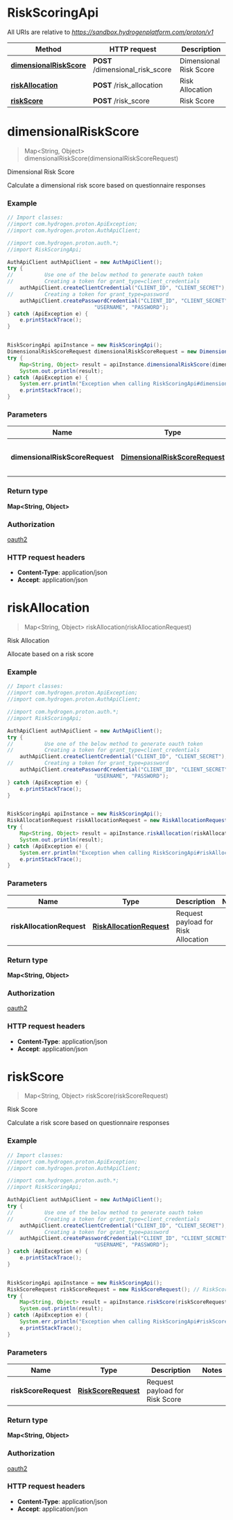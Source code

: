 # RiskScoringApi

All URIs are relative to *https://sandbox.hydrogenplatform.com/proton/v1*

Method | HTTP request | Description
------------- | ------------- | -------------
[**dimensionalRiskScore**](RiskScoringApi.md#dimensionalRiskScore) | **POST** /dimensional_risk_score | Dimensional Risk Score
[**riskAllocation**](RiskScoringApi.md#riskAllocation) | **POST** /risk_allocation | Risk Allocation
[**riskScore**](RiskScoringApi.md#riskScore) | **POST** /risk_score | Risk Score


<a name="dimensionalRiskScore"></a>
# **dimensionalRiskScore**
> Map&lt;String, Object&gt; dimensionalRiskScore(dimensionalRiskScoreRequest)

Dimensional Risk Score

Calculate a dimensional risk score based on questionnaire responses

### Example
```java
// Import classes:
//import com.hydrogen.proton.ApiException;
//import com.hydrogen.proton.AuthApiClient;

//import com.hydrogen.proton.auth.*;
//import RiskScoringApi;

AuthApiClient authApiClient = new AuthApiClient();
try {
//          Use one of the below method to generate oauth token        
//          Creating a token for grant_type=client_credentials            
    authApiClient.createClientCredential("CLIENT_ID", "CLIENT_SECRET");
//          Creating a token for grant_type=password
    authApiClient.createPasswordCredential("CLIENT_ID", "CLIENT_SECRET",
                            "USERNAME", "PASSWORD");           
} catch (ApiException e) {
    e.printStackTrace();
}


RiskScoringApi apiInstance = new RiskScoringApi();
DimensionalRiskScoreRequest dimensionalRiskScoreRequest = new DimensionalRiskScoreRequest(); // DimensionalRiskScoreRequest | Request payload for Dimensional Risk Score
try {
    Map<String, Object> result = apiInstance.dimensionalRiskScore(dimensionalRiskScoreRequest);
    System.out.println(result);
} catch (ApiException e) {
    System.err.println("Exception when calling RiskScoringApi#dimensionalRiskScore");
    e.printStackTrace();
}
```

### Parameters

Name | Type | Description  | Notes
------------- | ------------- | ------------- | -------------
 **dimensionalRiskScoreRequest** | [**DimensionalRiskScoreRequest**](DimensionalRiskScoreRequest.md)| Request payload for Dimensional Risk Score |

### Return type

**Map&lt;String, Object&gt;**

### Authorization

[oauth2](../README.md#oauth2)

### HTTP request headers

 - **Content-Type**: application/json
 - **Accept**: application/json

<a name="riskAllocation"></a>
# **riskAllocation**
> Map&lt;String, Object&gt; riskAllocation(riskAllocationRequest)

Risk Allocation

Allocate based on a risk score

### Example
```java
// Import classes:
//import com.hydrogen.proton.ApiException;
//import com.hydrogen.proton.AuthApiClient;

//import com.hydrogen.proton.auth.*;
//import RiskScoringApi;

AuthApiClient authApiClient = new AuthApiClient();
try {
//          Use one of the below method to generate oauth token        
//          Creating a token for grant_type=client_credentials            
    authApiClient.createClientCredential("CLIENT_ID", "CLIENT_SECRET");
//          Creating a token for grant_type=password
    authApiClient.createPasswordCredential("CLIENT_ID", "CLIENT_SECRET",
                            "USERNAME", "PASSWORD");           
} catch (ApiException e) {
    e.printStackTrace();
}


RiskScoringApi apiInstance = new RiskScoringApi();
RiskAllocationRequest riskAllocationRequest = new RiskAllocationRequest(); // RiskAllocationRequest | Request payload for Risk Allocation
try {
    Map<String, Object> result = apiInstance.riskAllocation(riskAllocationRequest);
    System.out.println(result);
} catch (ApiException e) {
    System.err.println("Exception when calling RiskScoringApi#riskAllocation");
    e.printStackTrace();
}
```

### Parameters

Name | Type | Description  | Notes
------------- | ------------- | ------------- | -------------
 **riskAllocationRequest** | [**RiskAllocationRequest**](RiskAllocationRequest.md)| Request payload for Risk Allocation |

### Return type

**Map&lt;String, Object&gt;**

### Authorization

[oauth2](../README.md#oauth2)

### HTTP request headers

 - **Content-Type**: application/json
 - **Accept**: application/json

<a name="riskScore"></a>
# **riskScore**
> Map&lt;String, Object&gt; riskScore(riskScoreRequest)

Risk Score

Calculate a risk score based on questionnaire responses

### Example
```java
// Import classes:
//import com.hydrogen.proton.ApiException;
//import com.hydrogen.proton.AuthApiClient;

//import com.hydrogen.proton.auth.*;
//import RiskScoringApi;

AuthApiClient authApiClient = new AuthApiClient();
try {
//          Use one of the below method to generate oauth token        
//          Creating a token for grant_type=client_credentials            
    authApiClient.createClientCredential("CLIENT_ID", "CLIENT_SECRET");
//          Creating a token for grant_type=password
    authApiClient.createPasswordCredential("CLIENT_ID", "CLIENT_SECRET",
                            "USERNAME", "PASSWORD");           
} catch (ApiException e) {
    e.printStackTrace();
}


RiskScoringApi apiInstance = new RiskScoringApi();
RiskScoreRequest riskScoreRequest = new RiskScoreRequest(); // RiskScoreRequest | Request payload for Risk Score
try {
    Map<String, Object> result = apiInstance.riskScore(riskScoreRequest);
    System.out.println(result);
} catch (ApiException e) {
    System.err.println("Exception when calling RiskScoringApi#riskScore");
    e.printStackTrace();
}
```

### Parameters

Name | Type | Description  | Notes
------------- | ------------- | ------------- | -------------
 **riskScoreRequest** | [**RiskScoreRequest**](RiskScoreRequest.md)| Request payload for Risk Score |

### Return type

**Map&lt;String, Object&gt;**

### Authorization

[oauth2](../README.md#oauth2)

### HTTP request headers

 - **Content-Type**: application/json
 - **Accept**: application/json

